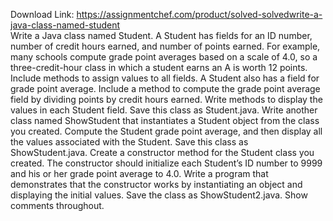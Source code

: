 Download Link: https://assignmentchef.com/product/solved-solvedwrite-a-java-class-named-student
<br>
Write a Java class named Student. A Student has fields for an ID number, number of credit hours earned, and number of points earned. For example, many schools compute grade point averages based on a scale of 4.0, so a three-credit-hour class in which a student earns an A is worth 12 points. Include methods to assign values to all fields. A Student also has a field for grade point average. Include a method to compute the grade point average field by dividing points by credit hours earned. Write methods to display the values in each Student field. Save this class as Student.java. Write another class named ShowStudent that instantiates a Student object from the class you created. Compute the Student grade point average, and then display all the values associated with the Student. Save this class as ShowStudent.java. Create a constructor method for the Student class you created. The constructor should initialize each Student’s ID number to 9999 and his or her grade point average to 4.0. Write a program that demonstrates that the constructor works by instantiating an object and displaying the initial values. Save the class as ShowStudent2.java. Show comments throughout.